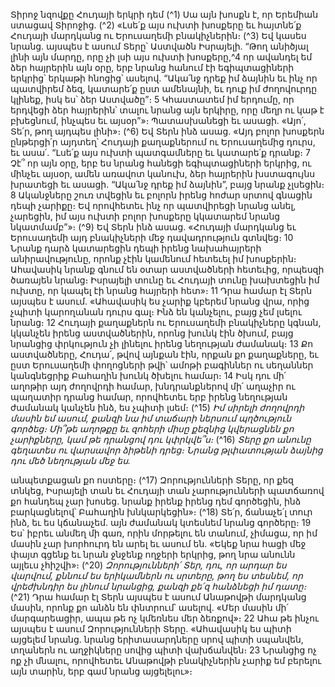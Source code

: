 
Տիրոջ նզովքը Հուդայի երկրի դեմ
(^1) Սա այն խոսքն է, որ Երեմիան ստացավ Տիրոջից.
(^2) «Լսե՛ք այս ուխտի խոսքերը եւ հայտնե՛ք Հուդայի մարդկանց ու Երուսաղեմի բնակիչներին։
(^3) Եվ կասես նրանց. այսպես է ասում Տերը՝ Աստվածն Իսրայելի. “Թող անիծյալ լինի այն մարդը, որը չի լսի այս ուխտի
խոսքերը,^4 որ ավանդել եմ ձեր հայրերին այն օրը, երբ նրանց հանում էի եգիպտացիների երկրից՝ երկաթի հնոցից՝
ասելով. “Ակա՛նջ դրեք իմ ձայնին եւ ինչ որ պատվիրեմ ձեզ, կատարե՛ք ըստ ամենայնի, եւ դուք իմ ժողովուրդը կլինեք,
իսկ ես՝ ձեր Աստվածը”։ 5 Կհաստատեմ իմ երդումը, որ երդվեցի ձեր հայրերին՝ տալու նրանց այն երկիրը, որը մեղր ու
կաթ է բխեցնում, ինչպես եւ այսօր”»։
Պատասխանեցի եւ ասացի. «Այո՛, Տե՛ր, թող այդպես լինի»։
(^6) Եվ Տերն ինձ ասաց. «Այդ բոլոր խոսքերն ընթերցի՛ր այդտեղ՝ Հուդայի քաղաքներում ու Երուսաղեմից դուրս, եւ
ասա՛. “Լսե՛ք այս ուխտի պատգամները եւ կատարե՛ք դրանք։ 7 Չէ՞ որ այն օրը, երբ ես նրանց հանեցի եգիպտացիների
երկրից, ու մինչեւ այսօր, ամեն առավոտ կանուխ, ձեր հայրերին խստագույնս խրատեցի եւ ասացի. “Ակա՛նջ դրեք իմ
ձայնին”, բայց նրանք չլսեցին։ 8 Ականջները շուռ տվեցին եւ բոլորն իրենց հոժար սրտով գնացին դեպի չարիքը։ Եվ
որովհետեւ ինչ որ պատվիրեցի նրանց անել, չարեցին, իմ այս ուխտի բոլոր խոսքերը կկատարեմ նրանց նկատմամբ”»։
(^9) Եվ Տերն ինձ ասաց. «Հուդայի մարդկանց եւ Երուսաղեմի այդ բնակիչների մեջ դավադրություն գտնվեց։ 10 Նրանք
դարձ կատարեցին դեպի իրենց նախահայրերի անիրավությունը, որոնք չէին կամենում հետեւել իմ խոսքերին։
Ահավասիկ նրանք գնում են օտար աստվածների հետեւից, որպեսզի ծառայեն նրանց։ Իսրայելի տունը եւ Հուդայի տունը
խախտեցին իմ ուխտը, որ կապել էի նրանց հայրերի հետ»։ 11 Դրա համար էլ Տերն այսպես է ասում. «Ահավասիկ ես
չարիք կբերեմ նրանց վրա, որից չպիտի կարողանան դուրս գալ։ Ինձ են կանչելու, բայց չեմ լսելու նրանց։ 12 Հուդայի
քաղաքներն ու Երուսաղեմի բնակիչները կգնան, կկանչեն իրենց աստվածներին, որոնց խունկ էին ծխում, բայց նրանցից
փրկություն չի լինելու իրենց նեղության ժամանակ։ 13 Քո աստվածները, Հուդա՛, թվով այնքան էին, որքան քո
քաղաքները, եւ ըստ Երուսաղեմի փողոցների թվի՝ ամոթի բագիններ ու սեղաններ կանգնեցրիք Բահաղին խունկ ծխելու
համար։ 14 Իսկ դու մի՛ աղոթիր այդ ժողովրդի համար, խնդրանքներով մի՛ աղաչիր ու պաղատիր դրանց համար,
որովհետեւ երբ իրենց նեղության ժամանակ կանչեն ինձ, ես չպիտի լսեմ։
(^15) _Իմ սիրելի ժողովրդի մասին եմ ասում,
քանզի նա իմ տաճարի ներսում պղծություն գործեց։
Մի՞թե աղոթքը եւ զոհերի միսը քեզնից կվերացնեն քո չարիքները,
կամ թե դրանցով դու կփրկվե՞ս։_
(^16) _Տերը քո անունը գեղատես ու վարսավոր ձիթենի դրեց։
Նրանց թլփատության ձայնից դու մեծ նեղության մեջ ես._


անպետքացան քո ոստերը։
(^17) Զորությունների Տերը, որ քեզ տնկեց, Իսրայելի տան եւ Հուդայի տան չարությունների պատճառով քո հանդեպ
չար խոսեց. նրանք իրենք իրենց դեմ գործեցին, ինձ բարկացնելով՝ Բահաղին խնկարկեցին»։
(^18) Տե՛ր, ճանաչե՛լ տուր ինձ, եւ ես կճանաչեմ. այն ժամանակ կտեսնեմ նրանց գործերը։ 19 Ես՝ իբրեւ անմեղ մի գառ,
որին մորթելու են տանում, չիմացա, որ իմ մասին չար խորհուրդ են արել եւ ասում են. «Եկեք նրա հացի մեջ փայտ գցենք
եւ նրան ջնջենք ողջերի երկրից, թող նրա անունն այլեւս չհիշվի»։
(^20) _Զորությունների՛ Տեր, դու, որ արդար ես վարվում,
քննում ես երիկամներն ու սրտերը,
թող ես տեսնեմ, որ վրեժխնդիր ես լինում նրանցից,
քանզի քե՛զ հանձնեցի իմ դատը։_
(^21) Դրա համար էլ Տերն այսպես է ասում Անաթովթի մարդկանց մասին, որոնք քո անձն են փնտրում՝ ասելով. «Մեր
մասին մի՛ մարգարեացիր, ապա թե ոչ կմեռնես մեր ձեռքով»։ 22 Ահա թե ինչու այսպես է ասում Զորությունների Տերը.
«Ահավասիկ ես պիտի այցելեմ նրանց. նրանց երիտասարդները սրով պիտի սպանվեն, տղաներն ու աղջիկները սովից
պիտի վախճանվեն։ 23 Նրանցից ոչ ոք չի մնալու, որովհետեւ Անաթովթի բնակիչներին չարիք եմ բերելու այն տարին, երբ
գամ նրանց այցելելու»։
